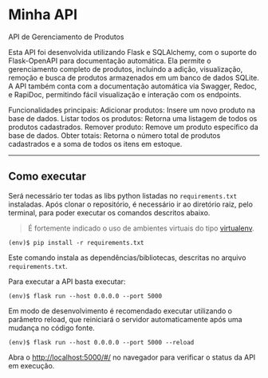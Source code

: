 # Minha API

API de Gerenciamento de Produtos

Esta API foi desenvolvida utilizando Flask e SQLAlchemy, com o suporte do Flask-OpenAPI para documentação automática. Ela permite o gerenciamento completo de produtos, incluindo a adição, visualização, remoção e busca de produtos armazenados em um banco de dados SQLite. A API também conta com a documentação automática via Swagger, Redoc, e RapiDoc, permitindo fácil visualização e interação com os endpoints.

Funcionalidades principais:
Adicionar produtos: Insere um novo produto na base de dados.
Listar todos os produtos: Retorna uma listagem de todos os produtos cadastrados.
Remover produto: Remove um produto específico da base de dados.
Obter totais: Retorna o número total de produtos cadastrados e a soma de todos os itens em estoque.


---
## Como executar 


Será necessário ter todas as libs python listadas no `requirements.txt` instaladas.
Após clonar o repositório, é necessário ir ao diretório raiz, pelo terminal, para poder executar os comandos descritos abaixo.

> É fortemente indicado o uso de ambientes virtuais do tipo [virtualenv](https://virtualenv.pypa.io/en/latest/installation.html).

```
(env)$ pip install -r requirements.txt
```

Este comando instala as dependências/bibliotecas, descritas no arquivo `requirements.txt`.

Para executar a API  basta executar:

```
(env)$ flask run --host 0.0.0.0 --port 5000
```

Em modo de desenvolvimento é recomendado executar utilizando o parâmetro reload, que reiniciará o servidor
automaticamente após uma mudança no código fonte. 

```
(env)$ flask run --host 0.0.0.0 --port 5000 --reload
```

Abra o [http://localhost:5000/#/](http://localhost:5000/#/) no navegador para verificar o status da API em execução.
